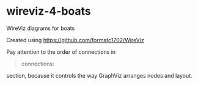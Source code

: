 # wireviz-4-boats
WireViz diagrams for boats

Created using https://github.com/formatc1702/WireViz

Pay attention to the order of connections in 

> connections:

section, because it controls the way GraphViz arranges nodes and layout.
